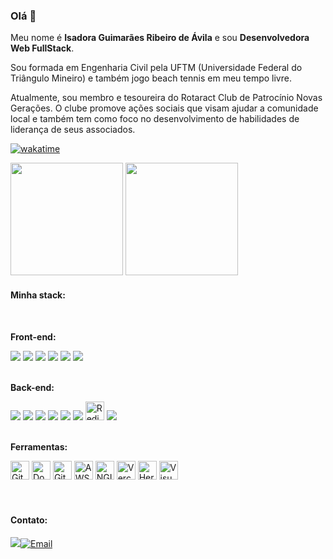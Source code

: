 ### Olá 👋

Meu nome é **Isadora Guimarães Ribeiro de Ávila** e sou **Desenvolvedora Web FullStack**.

Sou formada em Engenharia Civil pela UFTM (Universidade Federal do Triângulo Mineiro) e também jogo beach tennis em meu tempo livre.

Atualmente, sou membro e tesoureira do Rotaract Club de Patrocínio Novas Gerações. O clube promove ações sociais que visam ajudar a comunidade local e também tem como foco no desenvolvimento de habilidades de liderança de seus associados.

[![wakatime](https://wakatime.com/badge/user/961b11f4-56ba-49fe-b951-fea3cd4284a0.svg)](https://wakatime.com/@961b11f4-56ba-49fe-b951-fea3cd4284a0)

<img height="180em" src="https://github-readme-stats.vercel.app/api?username=isadoragravila"/> <img height="180em" src="https://github-readme-stats.vercel.app/api/top-langs/?username=isadoragravila&layout=compact&langs_count=6"/>

#### Minha stack:
<br />

**Front-end:**

<div align="left">
<img src="https://img.shields.io/badge/HTML5-E34F26?style=for-the-badge&logo=html5&logoColor=white" />
  <img src="https://img.shields.io/badge/CSS3-1572B6?style=for-the-badge&logo=css3&logoColor=white" />
  <img src="https://img.shields.io/badge/JavaScript-323330?style=for-the-badge&logo=javascript&logoColor=F7DF1E" />
  <img src="https://img.shields.io/badge/React-20232A?style=for-the-badge&logo=react&logoColor=61DAFB" />
  <img src="https://img.shields.io/badge/styled components%20-%2320232a.svg?&style=for-the-badge&color=DB7093&logo=styled-components&logoColor=ffffff"/>
  <img src="https://img.shields.io/badge/Cypress%20-%2320232a.svg?&style=for-the-badge&color=17202C&logo=Cypress&logoColor=ffffff"/>
</div>
<br />

**Back-end:**

<div align="left">
<img src="https://img.shields.io/badge/TypeScript-007ACC?style=for-the-badge&logo=typescript&logoColor=white" />
  <img src="https://img.shields.io/badge/Node.js-339933?style=for-the-badge&logo=nodedotjs&logoColor=white" />
  <img src="https://img.shields.io/badge/Express.js-000000?style=for-the-badge&logo=express&logoColor=white" />
  <img src="https://img.shields.io/badge/MongoDB-4EA94B?style=for-the-badge&logo=mongodb&logoColor=white" />
  <img src="https://img.shields.io/badge/PostgreSQL-316192?style=for-the-badge&logo=postgresql&logoColor=white" />
  <img src="https://img.shields.io/badge/Prisma-3982CE?style=for-the-badge&logo=Prisma&logoColor=white" />
  <img alt="Redis" src="https://img.shields.io/badge/redis-DC382C?style=for-the-badge&logo=redis&logoColor=white" height="30px" />
  <img src="https://img.shields.io/badge/jest%20-%2320232a.svg?&style=for-the-badge&color=C21325&logo=jest&logoColor=ffffff"/>
</div>
<br />

**Ferramentas:**

<div align="left">
  <img alt="Git" src="https://img.shields.io/badge/Git-E34F26?style=for-the-badge&logo=git&logoColor=white" height="30px" />
  <img alt="Docker" src="https://img.shields.io/badge/Docker-2496ED?style=for-the-badge&logo=docker&logoColor=white" height="30px" />
  <img alt="GitHub Actions" src="https://img.shields.io/badge/github%20actions-%232671E5.svg?style=for-the-badge&logo=githubactions&logoColor=white" height="30px" />
  <img alt="AWS" src="https://img.shields.io/badge/Amazon_AWS-232F3E?style=for-the-badge&logo=amazon-aws&logoColor=white" height="30px" />
  <img alt="NGINX" src="https://img.shields.io/badge/Nginx-009639?style=for-the-badge&logo=nginx&logoColor=white" height="30px" />
  <img alt="Vercel" src="https://img.shields.io/badge/Vercel-000000?style=for-the-badge&logo=vercel&logoColor=white" height="30px" />
  <img alt="Heroku" src="https://img.shields.io/badge/Heroku-430098?style=for-the-badge&logo=heroku&logoColor=white" height="30px" />
  <img alt="Visual Studio Code" src="https://img.shields.io/badge/Visual%20Studio%20Code-0078d7.svg?style=for-the-badge&logo=visual-studio-code&logoColor=white" height="30px" />
</div>

<br />
<br />

#### Contato:

[<img src="https://img.shields.io/badge/LinkedIn-0077B5?style=for-the-badge&logo=linkedin&logoColor=white">][linkedin][![Email](https://img.shields.io/badge/Gmail-D14836?style=for-the-badge&logo=gmail&logoColor=white)](mailto:isadoragravila@gmail.com)








<!--
**isadoragravila/isadoragravila** is a ✨ _special_ ✨ repository because its `README.md` (this file) appears on your GitHub profile.

Here are some ideas to get you started:

- 🔭 I’m currently working on ...
- 🌱 I’m currently learning ...
- 👯 I’m looking to collaborate on ...
- 🤔 I’m looking for help with ...
- 💬 Ask me about ...
- 📫 How to reach me: ...
- 😄 Pronouns: ...
- ⚡ Fun fact: ...
-->
[linkedin]: https://www.linkedin.com/in/isadora-guimar%C3%A3es-ribeiro-de-%C3%A1vila-b82a41188/
